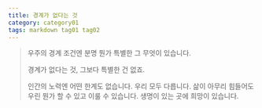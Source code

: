 ```yaml
---
title: 경계가 없다는 것
category: category01
tags: markdown tag01 tag02
---
```


> 우주의 경계 조건엔 분명 뭔가 특별한 그 무엇이 있습니다.
> 
> 경계가 없다는 것, 그보다 특별한 건 없죠.
> 
> 인간의 노력엔 어떤 한계도 없습니다. 우리 모두 다릅니다.
> 삶이 아무리 힘들어도 우린 뭔가 할 수 있고 이룰 수 있습니다.
> 생명이 있는 곳에 희망이 있습니다.

